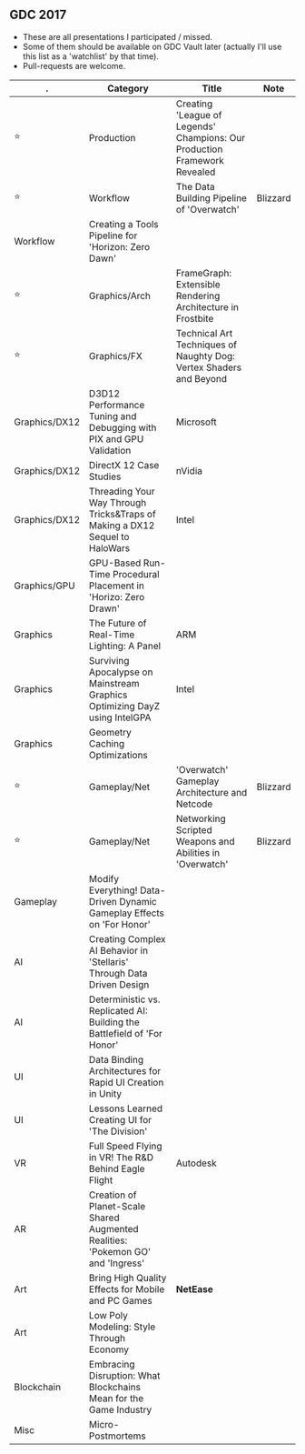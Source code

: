 
## GDC 2017

- These are all presentations I participated / missed. 
- Some of them should be available on GDC Vault later (actually I'll use this list as a 'watchlist' by that time).
- Pull-requests are welcome. 

. | Category | Title | Note
-------- | -------- | ----- | ----
:star: | Production | Creating 'League of Legends' Champions: Our Production Framework Revealed | 
:star: | Workflow | The Data Building Pipeline of 'Overwatch' |  Blizzard 
 | Workflow | Creating a Tools Pipeline for 'Horizon: Zero Dawn' | 
:star: | Graphics/Arch | FrameGraph: Extensible Rendering Architecture in Frostbite | 
:star: | Graphics/FX | Technical Art Techniques of Naughty Dog: Vertex Shaders and Beyond | 
 | Graphics/DX12 | D3D12 Performance Tuning and Debugging with PIX and GPU Validation | Microsoft 
 | Graphics/DX12 | DirectX 12 Case Studies | nVidia 
 | Graphics/DX12 | Threading Your Way Through Tricks&Traps of Making a DX12 Sequel to HaloWars | Intel
 | Graphics/GPU | GPU-Based Run-Time Procedural Placement in 'Horizo: Zero Drawn' |
 | Graphics | The Future of Real-Time Lighting: A Panel | ARM 
 | Graphics | Surviving Apocalypse on Mainstream Graphics Optimizing DayZ using IntelGPA | Intel 
 | Graphics | Geometry Caching Optimizations | 
:star: | Gameplay/Net | 'Overwatch' Gameplay Architecture and Netcode | Blizzard 
:star: | Gameplay/Net | Networking Scripted Weapons and Abilities in 'Overwatch' | Blizzard 
 | Gameplay | Modify Everything! Data-Driven Dynamic Gameplay Effects on 'For Honor' | 
 | AI | Creating Complex AI Behavior in 'Stellaris' Through Data Driven Design | 
 | AI | Deterministic vs. Replicated AI: Building the Battlefield of 'For Honor' | 
 | UI | Data Binding Architectures for Rapid UI Creation in Unity | 
 | UI | Lessons Learned Creating UI for 'The Division' | 
 | VR | Full Speed Flying in VR! The R&D Behind Eagle Flight | Autodesk 
 | AR | Creation of Planet-Scale Shared Augmented Realities: 'Pokemon GO' and 'Ingress' | 
 | Art | Bring High Quality Effects for Mobile and PC Games | **NetEase**
 | Art | Low Poly Modeling: Style Through Economy | 
 | Blockchain | Embracing Disruption: What Blockchains Mean for the Game Industry | 
 | Misc | Micro-Postmortems | 

